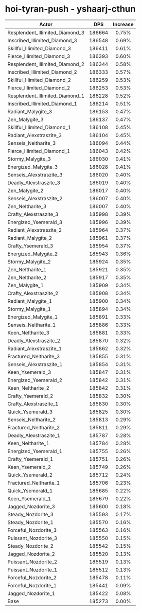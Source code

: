 # hoi-tyran-push - yshaarj-cthun
| Actor | DPS | Increase |
|---|:---:|:---:|
|Resplendent_Illimited_Diamond_3|186664|0.75%|
|Inscribed_Illimited_Diamond_3|186548|0.69%|
|Skillful_Illimited_Diamond_3|186411|0.61%|
|Fierce_Illimited_Diamond_3|186393|0.60%|
|Resplendent_Illimited_Diamond_2|186344|0.58%|
|Inscribed_Illimited_Diamond_2|186333|0.57%|
|Skillful_Illimited_Diamond_2|186259|0.53%|
|Fierce_Illimited_Diamond_2|186253|0.53%|
|Resplendent_Illimited_Diamond_1|186228|0.52%|
|Inscribed_Illimited_Diamond_1|186214|0.51%|
|Radiant_Malygite_3|186153|0.47%|
|Zen_Malygite_3|186137|0.47%|
|Skillful_Illimited_Diamond_1|186108|0.45%|
|Radiant_Alexstraszite_3|186104|0.45%|
|Senseis_Neltharite_3|186094|0.44%|
|Fierce_Illimited_Diamond_1|186043|0.42%|
|Stormy_Malygite_3|186030|0.41%|
|Energized_Malygite_3|186028|0.41%|
|Senseis_Alexstraszite_3|186020|0.40%|
|Deadly_Alexstraszite_3|186019|0.40%|
|Zen_Malygite_2|186017|0.40%|
|Senseis_Alexstraszite_2|186007|0.40%|
|Zen_Neltharite_3|186007|0.40%|
|Crafty_Alexstraszite_3|185998|0.39%|
|Energized_Ysemerald_3|185996|0.39%|
|Radiant_Alexstraszite_2|185964|0.37%|
|Radiant_Malygite_2|185961|0.37%|
|Crafty_Ysemerald_3|185954|0.37%|
|Energized_Malygite_2|185943|0.36%|
|Stormy_Malygite_2|185924|0.35%|
|Zen_Neltharite_1|185921|0.35%|
|Zen_Neltharite_2|185917|0.35%|
|Zen_Malygite_1|185909|0.34%|
|Crafty_Alexstraszite_2|185908|0.34%|
|Radiant_Malygite_1|185900|0.34%|
|Stormy_Malygite_1|185894|0.34%|
|Energized_Malygite_1|185891|0.33%|
|Senseis_Neltharite_1|185886|0.33%|
|Keen_Neltharite_3|185881|0.33%|
|Deadly_Alexstraszite_2|185870|0.32%|
|Radiant_Alexstraszite_1|185862|0.32%|
|Fractured_Neltharite_3|185855|0.31%|
|Senseis_Alexstraszite_1|185854|0.31%|
|Keen_Ysemerald_3|185847|0.31%|
|Energized_Ysemerald_2|185842|0.31%|
|Keen_Neltharite_2|185842|0.31%|
|Crafty_Ysemerald_2|185832|0.30%|
|Crafty_Alexstraszite_1|185830|0.30%|
|Quick_Ysemerald_3|185825|0.30%|
|Senseis_Neltharite_2|185813|0.29%|
|Fractured_Neltharite_2|185811|0.29%|
|Deadly_Alexstraszite_1|185787|0.28%|
|Keen_Neltharite_1|185784|0.28%|
|Energized_Ysemerald_1|185755|0.26%|
|Crafty_Ysemerald_1|185751|0.26%|
|Keen_Ysemerald_2|185749|0.26%|
|Quick_Ysemerald_2|185712|0.24%|
|Fractured_Neltharite_1|185706|0.23%|
|Quick_Ysemerald_1|185685|0.22%|
|Keen_Ysemerald_1|185679|0.22%|
|Jagged_Nozdorite_3|185600|0.18%|
|Steady_Nozdorite_3|185593|0.17%|
|Steady_Nozdorite_1|185570|0.16%|
|Forceful_Nozdorite_3|185563|0.16%|
|Puissant_Nozdorite_3|185550|0.15%|
|Steady_Nozdorite_2|185542|0.15%|
|Jagged_Nozdorite_2|185520|0.13%|
|Puissant_Nozdorite_2|185519|0.13%|
|Puissant_Nozdorite_1|185512|0.13%|
|Forceful_Nozdorite_2|185478|0.11%|
|Forceful_Nozdorite_1|185441|0.09%|
|Jagged_Nozdorite_1|185422|0.08%|
|Base|185273|0.00%|
